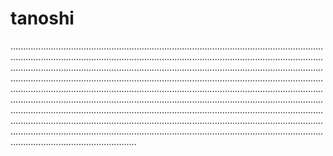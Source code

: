 # tanoshi

..............................................................................................................................................................................................................................................................................................................................................................................................................................................................................................................................................................................................................................................................................................................................................................................................................................................................................................................................................................................................................................................................................................................................................................................................................